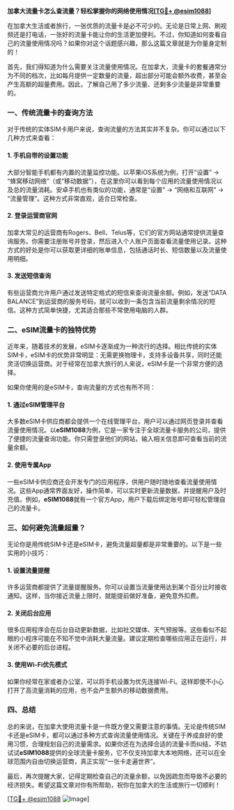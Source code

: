 **加拿大流量卡怎么查流量？轻松掌握你的网络使用情况[[TG💪+ @esim1088](https://t.me/s/esim1088)]**

在加拿大生活或者旅行，一张优质的流量卡是必不可少的。无论是日常上网、刷视频还是打电话，一张好的流量卡能让你的生活更加便利。不过，你知道如何查看自己的流量使用情况吗？如果你对这个话题感兴趣，那么这篇文章就是为你量身定制的！

首先，我们得知道为什么需要关注流量使用情况。在加拿大，流量卡的套餐通常分为不同的档次，比如每月提供一定数量的流量，超出部分可能会额外收费，甚至会产生高额的超量费用。因此，了解自己用了多少流量、还剩多少流量是非常重要的。

### **一、传统流量卡的查询方法**

对于传统的实体SIM卡用户来说，查询流量的方法其实并不复杂。你可以通过以下几种方式来查看：

#### **1. 手机自带的设置功能**
大部分智能手机都有内置的流量监控功能。以苹果iOS系统为例，打开“设置” → “蜂窝移动网络”（或“移动数据”），在这里你可以看到每个应用的流量使用情况以及总的流量消耗。安卓手机也有类似的功能，通常是“设置” → “网络和互联网” → “流量管理”。这种方式非常直观，适合日常检查。

#### **2. 登录运营商官网**
加拿大常见的运营商有Rogers、Bell、Telus等，它们的官方网站通常提供流量查询服务。你需要注册账号并登录，然后进入个人账户页面查看流量使用记录。这种方式的好处是你可以获取更详细的账单信息，包括通话时长、短信数量以及流量使用明细。

#### **3. 发送短信查询**
有些运营商允许用户通过发送特定格式的短信来查询流量余额。例如，发送“DATA BALANCE”到运营商的服务号码，就可以收到一条包含当前流量剩余情况的短信。这种方式简单快捷，尤其适合那些不常使用电脑的人群。

### **二、eSIM流量卡的独特优势**

近年来，随着技术的发展，eSIM卡逐渐成为一种流行的选择。相比传统的实体SIM卡，eSIM卡的优势非常明显：无需更换物理卡，支持多设备共享，同时还能灵活切换运营商。对于经常在加拿大旅行的人来说，eSIM卡是一个非常方便的选择。

如果你使用的是eSIM卡，查询流量的方式也有所不同：

#### **1. 通过eSIM管理平台**
大多数eSIM卡供应商都会提供一个在线管理平台，用户可以通过网页登录并查看流量使用情况。以**eSIM1088**为例，它是一家专注于全球流量卡服务的公司，提供了便捷的流量查询功能。你只需登录他们的网站，输入相关信息即可查看当前的流量余额。

#### **2. 使用专属App**
一些eSIM卡供应商还会开发专门的应用程序，供用户随时随地查看流量使用情况。这些App通常界面友好，操作简单，可以实时更新流量数据，并提醒用户及时充值。例如，**eSIM1088**就有一个官方App，用户下载后绑定账号即可轻松管理自己的流量卡。

### **三、如何避免流量超量？**

无论你是用传统SIM卡还是eSIM卡，避免流量超量都是非常重要的。以下是一些实用的小技巧：

#### **1. 设置流量提醒**
许多运营商都提供了流量提醒服务。你可以设置当流量使用达到某个百分比时接收通知。这样，当你接近流量上限时，就能提前做好准备，避免意外扣费。

#### **2. 关闭后台应用**
很多应用程序会在后台自动更新数据，比如社交媒体、天气预报等。这些看似不起眼的小程序可能在不知不觉中消耗大量流量。建议定期检查哪些应用正在运行，并关闭不必要的后台进程。

#### **3. 使用Wi-Fi优先模式**
如果你经常在家或者办公室，可以将手机设置为优先连接Wi-Fi。这样即使不小心打开了高流量消耗的应用，也不会产生额外的移动数据费用。

### **四、总结**

总的来说，在加拿大使用流量卡是一件既方便又需要注意的事情。无论是传统SIM卡还是eSIM卡，都可以通过多种方式查询流量使用情况。关键在于养成良好的使用习惯，合理规划自己的流量需求。如果你还在为选择合适的流量卡而纠结，不妨试试**eSIM1088**提供的全球流量卡服务，它不仅支持加拿大本地网络，还可以在全球范围内自由切换运营商，真正实现“一张卡走遍世界”。

最后，再次提醒大家，记得定期检查自己的流量余额，以免因疏忽而导致不必要的经济损失。希望这篇文章对你有所帮助，祝你在加拿大的生活或旅行一切顺利！

[[TG💪+ @esim1088](https://t.me/s/esim1088) ![Image](https://i.postimg.cc/4NQfJmqS/Snipaste-2025-05-13-00-14-12.png)]